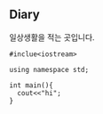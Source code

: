 ## Diary

일상생활을 적는 곳입니다.

~~~
#inclue<iostream>

using namespace std;

int main(){
  cout<<"hi";
}

~~~

